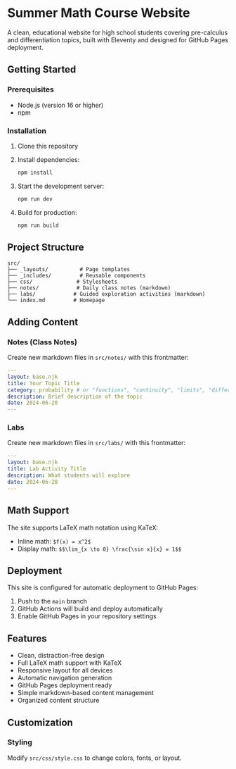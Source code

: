 # Summer Math Course Website

A clean, educational website for high school students covering pre-calculus and differentiation topics, built with Eleventy and designed for GitHub Pages deployment.

## Getting Started

### Prerequisites
- Node.js (version 16 or higher)
- npm

### Installation

1. Clone this repository
2. Install dependencies:
   ```bash
   npm install
   ```

3. Start the development server:
   ```bash
   npm run dev
   ```

4. Build for production:
   ```bash
   npm run build
   ```

## Project Structure

```
src/
├── _layouts/          # Page templates
├── _includes/         # Reusable components
├── css/              # Stylesheets
├── notes/            # Daily class notes (markdown)
├── labs/            # Guided exploration activities (markdown)
└── index.md         # Homepage
```

## Adding Content

### Notes (Class Notes)
Create new markdown files in `src/notes/` with this frontmatter:
```yaml
---
layout: base.njk
title: Your Topic Title
category: probability # or "functions", "continuity", "limits", "differentiation"
description: Brief description of the topic
date: 2024-06-20
---
```


### Labs
Create new markdown files in `src/labs/` with this frontmatter:
```yaml
---
layout: base.njk
title: Lab Activity Title
description: What students will explore
date: 2024-06-20
---
```

## Math Support

The site supports LaTeX math notation using KaTeX:

- Inline math: `$f(x) = x^2$`
- Display math: `$$\lim_{x \to 0} \frac{\sin x}{x} = 1$$`

## Deployment

This site is configured for automatic deployment to GitHub Pages:

1. Push to the `main` branch
2. GitHub Actions will build and deploy automatically
3. Enable GitHub Pages in your repository settings

## Features

- Clean, distraction-free design
- Full LaTeX math support with KaTeX
- Responsive layout for all devices
- Automatic navigation generation
- GitHub Pages deployment ready
- Simple markdown-based content management
- Organized content structure 

## Customization

### Styling
Modify `src/css/style.css` to change colors, fonts, or layout.

